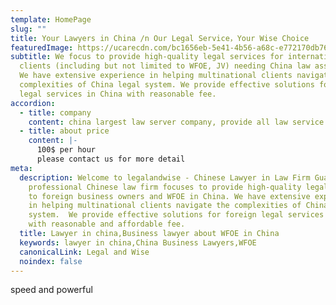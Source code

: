 ```yaml
---
template: HomePage
slug: ""
title: Your Lawyers in China /n Our Legal Service，Your Wise Choice
featuredImage: https://ucarecdn.com/bc1656eb-5e41-4b56-a68c-e772170db768/
subtitle: We focus to provide high-quality legal services for international
  clients (including but not limited to WFOE, JV) needing China law assistance.
  We have extensive experience in helping multinational clients navigate the
  complexities of China legal system. We provide effective solutions for foreign
  legal services in China with reasonable fee.
accordion:
  - title: company
    content: china largest law server company, provide all law service you need
  - title: about price
    content: |-
      100$ per hour
      please contact us for more detail
meta:
  description: Welcome to legalandwise - Chinese Lawyer in Law Firm Guangzhou.Our
    professional Chinese law firm focuses to provide high-quality legal services
    to foreign business owners and WFOE in China. We have extensive experience
    in helping multinational clients navigate the complexities of China legal
    system.  We provide effective solutions for foreign legal services in China
    with reasonable and affordable fee.
  title: Lawyer in china,Business lawyer about WFOE in China
  keywords: lawyer in china,China Business Lawyers,WFOE
  canonicalLink: Legal and Wise
  noindex: false
---
```


speed and powerful
